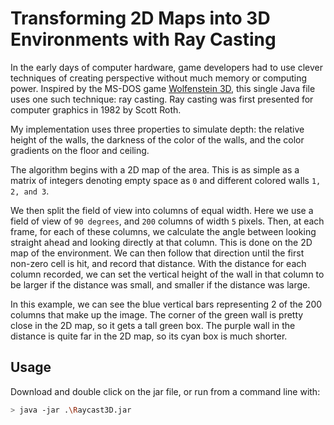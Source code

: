 # Transforming 2D Maps into 3D Environments with Ray Casting

In the early days of computer hardware, game developers had to use clever techniques of creating perspective without much memory or computing power. Inspired by the MS-DOS game [Wolfenstein 3D](https://en.wikipedia.org/wiki/Wolfenstein_3D), this single Java file uses one such technique: ray casting. Ray casting was first presented for computer graphics in 1982 by Scott Roth.

My implementation uses three properties to simulate depth: the relative height of the walls, the darkness of the color of the walls, and the color gradients on the floor and ceiling.

The algorithm begins with a 2D map of the area. This is as simple as a matrix of integers denoting empty space as `0` and different colored walls `1, 2, and 3`.

We then split the field of view into columns of equal width. Here we use a field of view of `90 degrees`, and `200` columns of width `5` pixels. Then, at each frame, for each of these columns, we calculate the angle between looking straight ahead and looking directly at that column. This is done on the 2D map of the environment. We can then follow that direction until the first non-zero cell is hit, and record that distance. With the distance for each column recorded, we can set the vertical height of the wall in that column to be larger if the distance was small, and smaller if the distance was large.

In this example, we can see the blue vertical bars representing 2 of the 200 columns that make up the image. The corner of the green wall is pretty close in the 2D map, so it gets a tall green box. The purple wall in the distance is quite far in the 2D map, so its cyan box is much shorter.

## Usage
Download and double click on the jar file, or run from a command line with:
```sh
> java -jar .\Raycast3D.jar
```